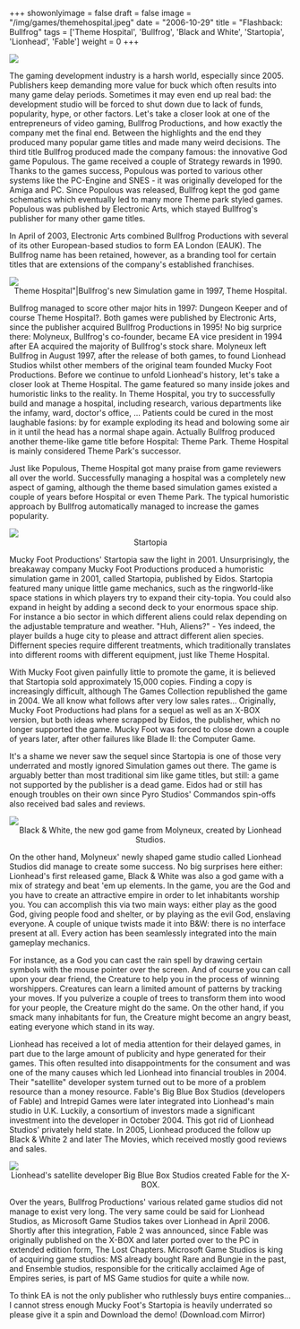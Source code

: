 +++
showonlyimage = false
draft = false
image = "/img/games/themehospital.jpeg"
date = "2006-10-29"
title = "Flashback: Bullfrog"
tags = ['Theme Hospital', 'Bullfrog', 'Black and White', 'Startopia', 'Lionhead', 'Fable']
weight = 0
+++

<img src="/img/articles/acquiringStudios.jpg"/>

The gaming development industry is a harsh world, especially since 2005. Publishers keep demanding more value for buck which often results into many game delay periods. Sometimes it may even end up real bad: the development studio will be forced to shut down due to lack of funds, popularity, hype, or other factors. Let's take a closer look at one of the entrepreneurs of video gaming, Bullfrog Productions, and how exactly the company met the final end.
Between the highlights and the end they produced many popular game titles and made many weird decisions. The third title Bullfrog produced made the company famous: the innovative God game Populous. The game received a couple of Strategy rewards in 1990. Thanks to the games success, Populous was ported to various other systems like the PC-Engine and SNES - it was originally developed for the Amiga and PC. Since Populous was released, Bullfrog kept the god game schematics which eventually led to many more Theme park styled games. Populous was published by Electronic Arts, which stayed Bullfrog's publisher for many other game titles.

In April of 2003, Electronic Arts combined Bullfrog Productions with several of its other European-based studios to form EA London (EAUK). The Bullfrog name has been retained, however, as a branding tool for certain titles that are extensions of the company's established franchises.

<img src="/img/articles/bull_hospital.jpg">
<center>Theme Hospital"|Bullfrog's new Simulation game in 1997, Theme Hospital.</center>

Bullfrog managed to score other major hits in 1997: Dungeon Keeper and of course Theme Hospital?. Both games were published by Electronic Arts, since the publisher acquired Bullfrog Productions in 1995! No big surprice there: Molyneux, Bullfrog's co-founder, became EA vice president in 1994 after EA acquired the majority of Bullfrog's stock share. Molyneux left Bullfrog in August 1997, after the release of both games, to found Lionhead Studios whilst other members of the original team founded Mucky Foot Productions.
Before we continue to unfold Lionhead's history, let's take a closer look at Theme Hospital. The game featured so many inside jokes and humoristic links to the reality. In Theme Hospital, you try to successfully build and manage a hospital, including research, various departments like the infamy, ward, doctor's office, ... Patients could be cured in the most laughable fasions: by for example exploding its head and bolowing some air in it until the head has a normal shape again. Actually Bullfrog produced another theme-like game title before Hospital: Theme Park. Theme Hospital is mainly considered Theme Park's successor.

Just like Populous, Theme Hospital got many praise from game reviewers all over the world. Successfully managing a hospital was a completely new aspect of gaming, although the theme based simulation games existed a couple of years before Hospital or even Theme Park. The typical humoristic approach by Bullfrog automatically managed to increase the games popularity.

<img src="/img/articles/bull_startopia.jpg">
<center>Startopia</center>

Mucky Foot Productions' Startopia saw the light in 2001.
Unsurprisingly, the breakaway company Mucky Foot Productions produced a humoristic simulation game in 2001, called Startopia, published by Eidos. Startopia featured many unique little game mechanics, such as the ringworld-like space stations in which players try to expand their city-topia. You could also expand in height by adding a second deck to your enormous space ship. For instance a bio sector in which different aliens could relax depending on the adjustable temprature and weather. "Huh, Aliens?" - Yes indeed, the player builds a huge city to please and attract different alien species. Differnent species require different treatments, which traditionally translates into different rooms with different equipment, just like Theme Hospital.

With Mucky Foot given painfully little to promote the game, it is believed that Startopia sold approximately 15,000 copies. Finding a copy is increasingly difficult, although The Games Collection republished the game in 2004. We all know what follows after very low sales rates... Originally, Mucky Foot Productions had plans for a sequel as well as an X-BOX version, but both ideas where scrapped by Eidos, the publisher, which no longer supported the game. Mucky Foot was forced to close down a couple of years later, after other failures like Blade II: the Computer Game.

It's a shame we never saw the sequel since Startopia is one of those very underrated and mostly ignored Simulation games out there. The game is arguably better than most traditional sim like game titles, but still: a game not supported by the publisher is a dead game. Eidos had or still has enough troubles on their own since Pyro Studios' Commandos spin-offs also received bad sales and reviews.

<img src="/img/articles/bull_blackwhite.jpg">
<center>Black & White, the new god game from Molyneux, created by Lionhead Studios.</center>

On the other hand, Molyneux' newly shaped game studio called Lionhead Studios did manage to create some success. No big surprises here either: Lionhead's first released game, Black & White was also a god game with a mix of strategy and beat 'em up elements. In the game, you are the God and you have to create an attractive empire in order to let inhabitants worship you. You can accomplish this via two main ways: either play as the good God, giving people food and shelter, or by playing as the evil God, enslaving everyone.
A couple of unique twists made it into B&W: there is no interface present at all. Every action has been seamlessly integrated into the main gameplay mechanics. 

For instance, as a God you can cast the rain spell by drawing certain symbols with the mouse pointer over the screen. And of course you can call upon your dear friend, the Creature to help you in the process of winning worshippers. Creatures can learn a limited amount of patterns by tracking your moves. If you pulverize a couple of trees to transform them into wood for your people, the Creature might do the same. On the other hand, if you smack many inhabitants for fun, the Creature might become an angry beast, eating everyone which stand in its way.

Lionhead has received a lot of media attention for their delayed games, in part due to the large amount of publicity and hype generated for their games. This often resulted into disappointments for the consument and was one of the many causes which led Lionhead into financial troubles in 2004. Their "satellite" developer system turned out to be more of a problem resource than a money resource. Fable's Big Blue Box Studios (developers of Fable) and Intrepid Games were later integrated into Lionhead's main studio in U.K. Luckily, a consortium of investors made a significant investment into the developer in October 2004. This got rid of Lionhead Studios' privately held state. In 2005, Lionhead produced the follow up Black & White 2 and later The Movies, which received mostly good reviews and sales.

<img src="/img/articles/bull_fable.jpg">
<center>Lionhead's satellite developer Big Blue Box Studios created Fable for the X-BOX.</center>

Over the years, Bullfrog Productions' various related game studios did not manage to exist very long. The very same could be said for Lionhead Studios, as Microsoft Game Studios takes over Lionhead in April 2006. Shortly after this integration, Fable 2 was announced, since Fable was originally published on the X-BOX and later ported over to the PC in extended edition form, The Lost Chapters. Microsoft Game Studios is king of acquiring game studios: MS already bought Rare and Bungie in the past, and Ensemble studios, responsible for the critically acclaimed Age of Empires series, is part of MS Game studios for quite a while now.

To think EA is not the only publisher who ruthlessly buys entire companies...
I cannot stress enough Mucky Foot's Startopia is heavily underrated so please give it a spin and Download the demo! (Download.com Mirror)